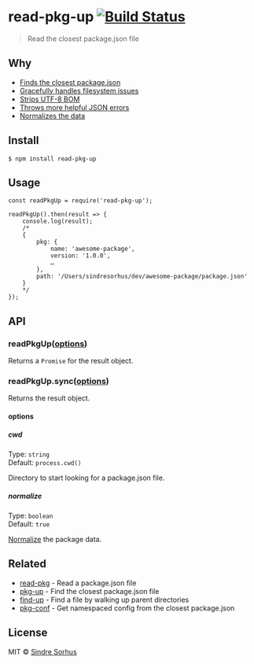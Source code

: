 read-pkg-up [![Build Status](https://travis-ci.org/sindresorhus/read-pkg-up.svg?branch=master)](https://travis-ci.org/sindresorhus/read-pkg-up)
===============================================================================================================================================

> Read the closest package.json file

Why
---

-   [Finds the closest package.json](https://github.com/sindresorhus/find-up)
-   [Gracefully handles filesystem issues](https://github.com/isaacs/node-graceful-fs)
-   [Strips UTF-8 BOM](https://github.com/sindresorhus/strip-bom)
-   [Throws more helpful JSON errors](https://github.com/sindresorhus/parse-json)
-   [Normalizes the data](https://github.com/npm/normalize-package-data#what-normalization-currently-entails)

Install
-------

    $ npm install read-pkg-up

Usage
-----

    const readPkgUp = require('read-pkg-up');

    readPkgUp().then(result => {
        console.log(result);
        /*
        {
            pkg: {
                name: 'awesome-package',
                version: '1.0.0',
                …
            },
            path: '/Users/sindresorhus/dev/awesome-package/package.json'
        }
        */
    });

API
---

### readPkgUp([options](#options))

Returns a `Promise` for the result object.

### readPkgUp.sync([options](#options))

Returns the result object.

#### options

##### cwd

Type: `string`  
Default: `process.cwd()`

Directory to start looking for a package.json file.

##### normalize

Type: `boolean`  
Default: `true`

[Normalize](https://github.com/npm/normalize-package-data#what-normalization-currently-entails) the package data.

Related
-------

-   [read-pkg](https://github.com/sindresorhus/read-pkg) - Read a package.json file
-   [pkg-up](https://github.com/sindresorhus/pkg-up) - Find the closest package.json file
-   [find-up](https://github.com/sindresorhus/find-up) - Find a file by walking up parent directories
-   [pkg-conf](https://github.com/sindresorhus/pkg-conf) - Get namespaced config from the closest package.json

License
-------

MIT © [Sindre Sorhus](https://sindresorhus.com)
